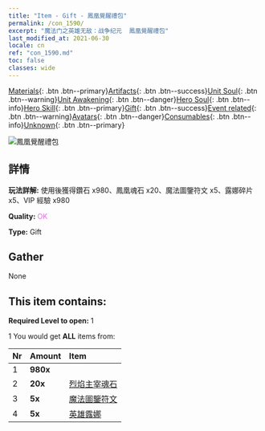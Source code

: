 ```yaml
---
title: "Item - Gift - 鳳凰覺醒禮包"
permalink: /con_1590/
excerpt: "魔法门之英雄无敌：战争纪元  鳳凰覺醒禮包"
last_modified_at: 2021-06-30
locale: cn
ref: "con_1590.md"
toc: false
classes: wide
---
```

 [Materials](/ItemsCN/){: .btn .btn--primary}[Artifacts](/ItemsCN/Artifacts/){: .btn .btn--success}[Unit Soul](/ItemsCN/UnitSoul/){: .btn .btn--warning}[Unit Awakening](/ItemsCN/UnitAwakening/){: .btn .btn--danger}[Hero Soul](/ItemsCN/HeroSoul/){: .btn .btn--info}[Hero Skill](/ItemsCN/HeroSkill/){: .btn .btn--primary}[Gift](/ItemsCN/Gift/){: .btn .btn--success}[Event related](/ItemsCN/Events/){: .btn .btn--warning}[Avatars](/ItemsCN/Avatars/){: .btn .btn--danger}[Consumables](/ItemsCN/Consumables/){: .btn .btn--info}[Unknown](/ItemsCN/Unknown/){: .btn .btn--primary}

 ![鳳凰覺醒禮包](/images/t/i_907202.png)

## 詳情
 **玩法詳解:** 使用後獲得鑽石 x980、鳳凰魂石 x20、魔法圖鑒符文 x5、露娜碎片 x5、VIP 經驗 x980

 **Quality:** <span style="color: #DA70D6">OK</span>

 **Type:** Gift

## Gather

  None

## This item contains:

 **Required Level to open:** 1

 1 You would get **ALL** items  from:

  | Nr | Amount |     Item    |
  |:---|:-------|:------------|
  | 1 |  **980x** | <i class="fas fa-gem"/> |  | 
  | 2 |  **20x** | [烈焰主宰魂石](/cn/Items/unt_348/) |  | 
  | 3 |  **5x** | [魔法圖鑒符文](/cn/Items/con_746/) |  | 
  | 4 |  **5x** | [英雄露娜](/cn/Items/her_378/) |  | 
